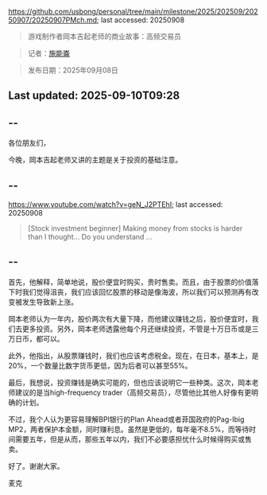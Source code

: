 https://github.com/usbong/personal/tree/main/milestone/2025/202509/20250907/20250907PMch.md; last accessed: 20250908

> 游戏制作者岡本吉起老师的商业故事：高频交易员
 
> 记者：[施能崙](https://www.linkedin.com/in/michaelsyson/)

> 发布日期：2025年09月08日

## Last updated: 2025-09-10T09:28

## --

各位朋友们，

今晚，岡本吉起老师又讲的主题是关于投资的基础注意。

## --

https://www.youtube.com/watch?v=geN_J2PTEhI; last accessed: 20250908

> [Stock investment beginner] Making money from stocks is harder than I thought… Do you understand ...

## --

首先，他解释，简单地说，股价便宜时购买，贵时售卖。而且，由于股票的价值落下时我们觉得沮丧，我们应该回忆股票的移动是像海波，所以我们可以预测再有改变被发生导致新上涨。

岡本老师认为一年内，股价两次有大量下降，而他建议赚钱之后，股价便宜时，我们去更多投资。另外，岡本老师透露他每个月还继续投资，不管是十万日币或是三万日币，都可以。

此外，他指出，从股票赚钱时，我们也应该考虑税金。现在，在日本，基本上，是20%，一个数量比数字货币更低，因为后者可以甚至55%。

最后，我想说，投资赚钱是确实可能的，但也应该说明它一些种类。这次，岡本老师建议的是当high-frequency trader（高频交易员），尽管他比其他人好像有更明确的计划。

不过，我个人认为更容易理解BPI银行的Plan Ahead或者菲国政府的Pag-Ibig MP2，两者保护本金额，同时赚利息。虽然是更低的，每年毫不8.5%，而等待时间需要五年，但是从而，那些五年以内，我们不必要感担忧什么时候得购买或售卖。

好了。谢谢大家。

麦克